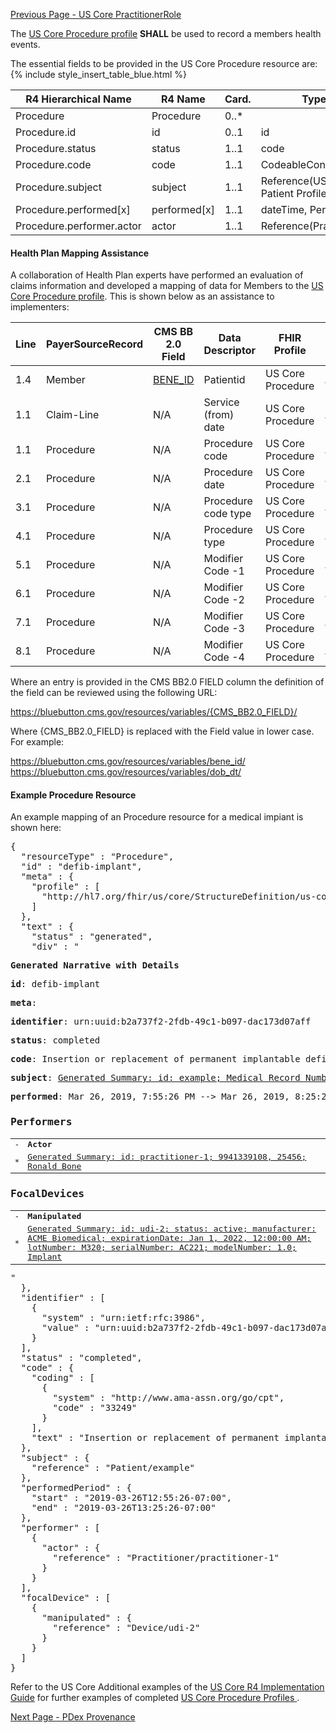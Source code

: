 [Previous Page - US Core PractitionerRole](USCorePractitionerRole.html)

The  [US Core Procedure profile](http://hl7.org/fhir/us/core/StructureDefinition-us-core-procedure.html)  **SHALL** be used to record a members health events.

The essential fields to be provided in the US Core Procedure resource are:
{% include style_insert_table_blue.html %}

| R4 Hierarchical Name      | R4 Name      | Card. | Type                                                                                         |
|---------------------------|--------------|-------|----------------------------------------------------------------------------------------------|
| Procedure                 | Procedure    | 0..*  |                                                                                              |
| Procedure.id              | id           | 0..1  | id                                                                                           |
| Procedure.status          | status       | 1..1  | code                                                                                         |
| Procedure.code            | code         | 1..1  | CodeableConcept                                                                              |
| Procedure.subject         | subject      | 1..1  | Reference(US Core Patient Profile)                                                           |
| Procedure.performed[x]    | performed[x] | 1..1  | dateTime, Period                                                                             |
| Procedure.performer.actor | actor        | 1..1  | Reference(Practitioner | PractitionerRole | Organization | Patient | RelatedPerson | Device) |


#### Health Plan Mapping Assistance
A collaboration of Health Plan experts have performed an evaluation of claims information and developed a mapping of  data for Members to the [US Core Procedure profile](http://hl7.org/fhir/us/core/StructureDefinition-us-core-procedure.html). This is shown below as an assistance  to implementers:

| Line | PayerSourceRecord | CMS BB 2.0 Field | Data Descriptor     | FHIR Profile      | Profile Field                     | ValueSet | Notes              |
|------|-------------------|------------------|---------------------|-------------------|-----------------------------------|----------|--------------------|
| 1.4  | Member            | [BENE_ID](https://bluebutton.cms.gov/resources/variables/bene_id)          | Patientid           | US Core Procedure | .subject                          |          | Reference(Patient) |
| 1.1  | Claim-Line        | N/A                 | Service (from) date | US Core Procedure | .occurence.occurrencePeriod.start |          |                    |
| 1.1  | Procedure         | N/A                 | Procedure code      | US Core Procedure | .code                             |          |                    |
| 2.1  | Procedure         | N/A                 | Procedure date      | US Core Procedure | .performed.dateTime               |          |                    |
| 3.1  | Procedure         | N/A                 | Procedure code type | US Core Procedure | .category                         |          |                    |
| 4.1  | Procedure         | N/A                 | Procedure type      | US Core Procedure | .code.coding.system               |          |                    |
| 5.1  | Procedure         | N/A                 | Modifier Code -1    | US Core Procedure | .modifierExtension                |          |                    |
| 6.1  | Procedure         | N/A                 | Modifier Code -2    | US Core Procedure | .modifierExtension                |          |                    |
| 7.1  | Procedure         | N/A                 | Modifier Code -3    | US Core Procedure | .modifierExtension                |          |                    |
| 8.1  | Procedure         | N/A                 | Modifier Code -4    | US Core Procedure | .modifierExtension                |          |                    |

Where an entry is provided in the CMS BB2.0 FIELD column the definition of the field can be reviewed using the following URL:

https://bluebutton.cms.gov/resources/variables/{CMS_BB2.0_FIELD}/

Where {CMS_BB2.0_FIELD} is replaced with the Field value in lower case. For example:

https://bluebutton.cms.gov/resources/variables/bene_id/
https://bluebutton.cms.gov/resources/variables/dob_dt/


#### Example Procedure Resource

An example mapping of an Procedure resource for a medical impiant is shown here:

<pre>
{
  "resourceType" : "Procedure",
  "id" : "defib-implant",
  "meta" : {
    "profile" : [
      "http://hl7.org/fhir/us/core/StructureDefinition/us-core-procedure"
    ]
  },
  "text" : {
    "status" : "generated",
    "div" : "<div xmlns=\"http://www.w3.org/1999/xhtml\"><p><b>Generated Narrative with Details</b></p><p><b>id</b>: defib-implant</p><p><b>meta</b>: </p><p><b>identifier</b>: urn:uuid:b2a737f2-2fdb-49c1-b097-dac173d07aff</p><p><b>status</b>: completed</p><p><b>code</b>: Insertion or replacement of permanent implantable defibrillator system with transvenous lead(s), single or dual chamber <span style=\"background: LightGoldenRodYellow\">(Details : {http://www.ama-assn.org/go/cpt code '33249' = '33249)</span></p><p><b>subject</b>: <a href=\"Patient-example.html\">Generated Summary: id: example; Medical Record Number = 1032702 (USUAL); active; Amy V. Shaw ; ph: 555-555-5555(HOME), amy.shaw@example.com; gender: female; birthDate: Feb 20, 2007</a></p><p><b>performed</b>: Mar 26, 2019, 7:55:26 PM --&gt; Mar 26, 2019, 8:25:26 PM</p><h3>Performers</h3><table class=\"grid\"><tr><td>-</td><td><b>Actor</b></td></tr><tr><td>*</td><td><a href=\"Practitioner-practitioner-1.html\">Generated Summary: id: practitioner-1; 9941339108, 25456; Ronald Bone </a></td></tr></table><h3>FocalDevices</h3><table class=\"grid\"><tr><td>-</td><td><b>Manipulated</b></td></tr><tr><td>*</td><td><a href=\"Device-udi-2.html\">Generated Summary: id: udi-2; status: active; manufacturer: ACME Biomedical; expirationDate: Jan 1, 2022, 12:00:00 AM; lotNumber: M320; serialNumber: AC221; modelNumber: 1.0; <span title=\"Codes: {http://snomed.info/sct 19257004}\">Implant</span></a></td></tr></table></div>"
  },
  "identifier" : [
    {
      "system" : "urn:ietf:rfc:3986",
      "value" : "urn:uuid:b2a737f2-2fdb-49c1-b097-dac173d07aff"
    }
  ],
  "status" : "completed",
  "code" : {
    "coding" : [
      {
        "system" : "http://www.ama-assn.org/go/cpt",
        "code" : "33249"
      }
    ],
    "text" : "Insertion or replacement of permanent implantable defibrillator system with transvenous lead(s), single or dual chamber"
  },
  "subject" : {
    "reference" : "Patient/example"
  },
  "performedPeriod" : {
    "start" : "2019-03-26T12:55:26-07:00",
    "end" : "2019-03-26T13:25:26-07:00"
  },
  "performer" : [
    {
      "actor" : {
        "reference" : "Practitioner/practitioner-1"
      }
    }
  ],
  "focalDevice" : [
    {
      "manipulated" : {
        "reference" : "Device/udi-2"
      }
    }
  ]
}
</pre>

Refer to the US Core Additional examples of the [US Core R4 Implementation Guide](http://hl7.org/fhir/us/core/index.html) for further examples of completed [US Core Procedure Profiles ](http://hl7.org/fhir/us/core/StructureDefinition-us-core-procedure.html).



[Next Page - PDex Provenance](PDexProvenance.html)
